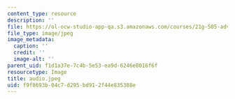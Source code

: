 ```yaml
---
content_type: resource
description: ''
file: https://ol-ocw-studio-app-qa.s3.amazonaws.com/courses/21g-505-advanced-japanese-i-fall-2005/f9f8693b04c7d295bd912f44e835388e_audio.jpeg
file_type: image/jpeg
image_metadata:
  caption: ''
  credit: ''
  image-alt: ''
parent_uid: f1d1a37e-7c4b-5e53-ea9d-6246e8016f6f
resourcetype: Image
title: audio.jpeg
uid: f9f8693b-04c7-d295-bd91-2f44e835388e
---
```

